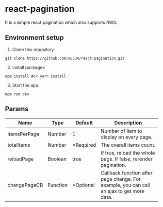 # react-pagination
It is a simple react pagination which also supports RWD.

## Environment setup
1. Clone this repository
```shell
git clone https://github.com/xu3u4/react-pagination.git
```
2. Install packages
```shell
npm install #or yarn install
```
3. Start the app
```shell
npm run dev
```

## Params
| Name | Type | Default | Description |
|--------------|---------|-----------|---------------------------------------------------------|
| itemsPerPage | Number | 1 | Number of item to display on every page. |
| totalItems | Number | *Required | The overall items count. |
| reloadPage | Boolean | true | If true, reload the whole page. If false, rerender pagination. |
| changePageCB | Function | *Optional | Callback function after page change. For example, you can call an ajax to get more data. |
